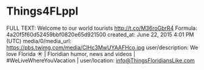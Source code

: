 # Things4FLppl

FULL TEXT: Welcome to our world tourists http://t.co/M36roGbrR4
Formula: 4a20f5f60d52459bbf0820e65d921500
created_at: June 22, 2015 4:01 PM (UTC)
media/0/media_url: https://pbs.twimg.com/media/CIHc3MwUYAAFHco.jpg
user/description: We love Florida ☀️ | Floridian humor, news and videos | #WeLiveWhereYouVacation |
user/location: info@ThingsFloridiansLike.com